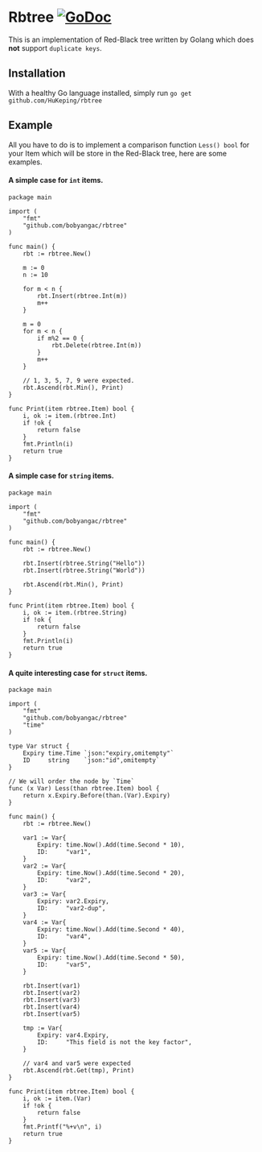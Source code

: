# Rbtree  [![GoDoc](https://godoc.org/github.com/HuKeping/rbtree?status.svg)](https://godoc.org/github.com/HuKeping/rbtree)

This is an implementation of Red-Black tree written by Golang which does **not** support `duplicate keys`.

## Installation

With a healthy Go language installed, simply run `go get github.com/HuKeping/rbtree`

## Example
All you have to do is to implement a comparison function `Less() bool` for your Item
which will be store in the Red-Black tree, here are some examples.
#### A simple case for `int` items.
	package main
	
	import (
		"fmt"
		"github.com/bobyangac/rbtree"
	)
	
	func main() {
		rbt := rbtree.New()
	
		m := 0
		n := 10
	
		for m < n {
			rbt.Insert(rbtree.Int(m))
			m++
		}
	
		m = 0
		for m < n {
			if m%2 == 0 {
				rbt.Delete(rbtree.Int(m))
			}
			m++
		}

		// 1, 3, 5, 7, 9 were expected.
		rbt.Ascend(rbt.Min(), Print)
	}
	
	func Print(item rbtree.Item) bool {
		i, ok := item.(rbtree.Int)
		if !ok {
			return false
		}
		fmt.Println(i)
		return true
	}

#### A simple case for `string` items.
	package main
	
	import (
		"fmt"
		"github.com/bobyangac/rbtree"
	)
	
	func main() {
		rbt := rbtree.New()
	
		rbt.Insert(rbtree.String("Hello"))
		rbt.Insert(rbtree.String("World"))

		rbt.Ascend(rbt.Min(), Print)
	}
	
	func Print(item rbtree.Item) bool {
		i, ok := item.(rbtree.String)
		if !ok {
			return false
		}
		fmt.Println(i)
		return true
	}

#### A quite interesting case for `struct` items.
	package main
	
	import (
		"fmt"
		"github.com/bobyangac/rbtree"
		"time"
	)
	
	type Var struct {
		Expiry time.Time `json:"expiry,omitempty"`
		ID     string    `json:"id",omitempty`
	}
	
	// We will order the node by `Time`
	func (x Var) Less(than rbtree.Item) bool {
		return x.Expiry.Before(than.(Var).Expiry)
	}
	
	func main() {
		rbt := rbtree.New()
	
		var1 := Var{
			Expiry: time.Now().Add(time.Second * 10),
			ID:     "var1",
		}
		var2 := Var{
			Expiry: time.Now().Add(time.Second * 20),
			ID:     "var2",
		}
		var3 := Var{
			Expiry: var2.Expiry,
			ID:     "var2-dup",
		}
		var4 := Var{
			Expiry: time.Now().Add(time.Second * 40),
			ID:     "var4",
		}
		var5 := Var{
			Expiry: time.Now().Add(time.Second * 50),
			ID:     "var5",
		}
	
		rbt.Insert(var1)
		rbt.Insert(var2)
		rbt.Insert(var3)
		rbt.Insert(var4)
		rbt.Insert(var5)
	
		tmp := Var{
			Expiry: var4.Expiry,
			ID:     "This field is not the key factor",
		}
	
		// var4 and var5 were expected
		rbt.Ascend(rbt.Get(tmp), Print)
	}
	
	func Print(item rbtree.Item) bool {
		i, ok := item.(Var)
		if !ok {
			return false
		}
		fmt.Printf("%+v\n", i)
		return true
	}
